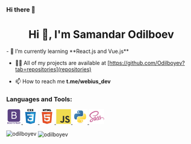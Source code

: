 ### Hi there 👋

<h1 align="center">Hi 👋, I'm Samandar Odilboev</h1>
- 🌱 I’m currently learning **React.js and Vue.js**

- 👨‍💻 All of my projects are available at [https://github.com/Odilboyev?tab=repositories](repositories)

- 📫 How to reach me **t.me/webius_dev**


<h3 align="left">Languages and Tools:</h3>
<p align="left"> <a href="https://getbootstrap.com" target="_blank"> <img src="https://raw.githubusercontent.com/devicons/devicon/master/icons/bootstrap/bootstrap-plain-wordmark.svg" alt="bootstrap" width="40" height="40"/> </a> <a href="https://www.w3schools.com/css/" target="_blank"> <img src="https://raw.githubusercontent.com/devicons/devicon/master/icons/css3/css3-original-wordmark.svg" alt="css3" width="40" height="40"/> </a> <a href="https://www.w3.org/html/" target="_blank"> <img src="https://raw.githubusercontent.com/devicons/devicon/master/icons/html5/html5-original-wordmark.svg" alt="html5" width="40" height="40"/> </a> <a href="https://developer.mozilla.org/en-US/docs/Web/JavaScript" target="_blank"> <img src="https://raw.githubusercontent.com/devicons/devicon/master/icons/javascript/javascript-original.svg" alt="javascript" width="40" height="40"/> </a> <a href="https://www.python.org" target="_blank"> <img src="https://raw.githubusercontent.com/devicons/devicon/master/icons/python/python-original.svg" alt="python" width="40" height="40"/> </a> <a href="https://sass-lang.com" target="_blank"> <img src="https://raw.githubusercontent.com/devicons/devicon/master/icons/sass/sass-original.svg" alt="sass" width="40" height="40"/> </a> </p>

<p><img align="left" src="https://github-readme-stats.vercel.app/api/top-langs?username=odilboyev&show_icons=true&locale=en&layout=compact" alt="odilboyev" /></p>

<p>&nbsp;<img align="center" src="https://github-readme-stats.vercel.app/api?username=odilboyev&show_icons=true&locale=en" alt="odilboyev" /></p>

